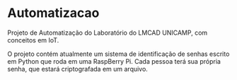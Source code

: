 # Automatizacao
Projeto de Automatização do Laboratório do LMCAD UNICAMP, com conceitos em IoT.

O projeto contém atualmente um sistema de identificação de senhas escrito em Python que roda em uma RaspBerry Pi. Cada pessoa terá sua própria senha, que estará criptografada em um arquivo.
